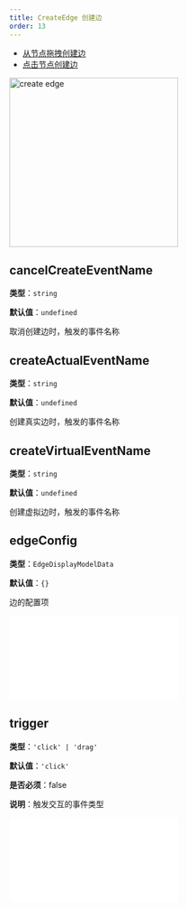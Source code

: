 ```yaml
---
title: CreateEdge 创建边
order: 13
---
```


- [从节点拖拽创建边](/examples/interaction/createEdge/#createEdgeByDragging)
- [点击节点创建边](/examples/interaction/createEdge/#createEdgeByClicking)

<img alt="create edge" src="https://mdn.alipayobjects.com/huamei_qa8qxu/afts/img/A*W0EqR6-dp_oAAAAAAAAAAAAADmJ7AQ/original" height='300'/>

## cancelCreateEventName

**类型**：`string`

**默认值**：`undefined`

取消创建边时，触发的事件名称

## createActualEventName

**类型**：`string`

**默认值**：`undefined`

创建真实边时，触发的事件名称

## createVirtualEventName

**类型**：`string`

**默认值**：`undefined`

创建虚拟边时，触发的事件名称

## edgeConfig

**类型**：`EdgeDisplayModelData`

**默认值**：`{}`

边的配置项

<embed src="../../common/BehaviorSecondaryKey.zh.md"></embed>

## trigger

**类型**：`'click' | 'drag'`

<!-- TODO 这里没和类型定义保持一致，需要确认 -->

**默认值**：`'click'`

**是否必须**：false

**说明**：触发交互的事件类型

<embed src="../../common/BehaviorShould.zh.md"></embed>
